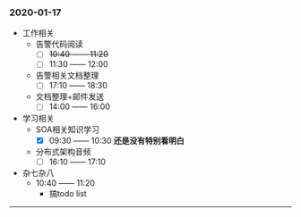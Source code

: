### 2020-01-17
+ 工作相关
    + 告警代码阅读
        - [ ] ~~10:40 —— 11:20~~ 
        - [ ] 11:30 —— 12:00
    + 告警相关文档整理
        - [ ] 17:10 —— 18:30
    + 文档整理+邮件发送
        - [ ] 14:00 —— 16:00
+ 学习相关
    + SOA相关知识学习
        - [x] 09:30 —— 10:30 **还是没有特别看明白**
    + 分布式架构音频
        - [ ] 16:10 —— 17:10
+ 杂七杂八
    + 10:40 —— 11:20
        - 搞todo list
---